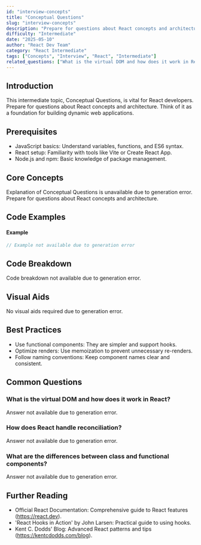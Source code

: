 ```yaml
---
id: "interview-concepts"
title: "Conceptual Questions"
slug: "interview-concepts"
description: "Prepare for questions about React concepts and architecture."
difficulty: "Intermediate"
date: "2025-05-10"
author: "React Dev Team"
category: "React Intermediate"
tags: ["Concepts", "Interview", "React", "Intermediate"]
related_questions: ["What is the virtual DOM and how does it work in React?", "How does React handle reconciliation?", "What are the differences between class and functional components?"]
---
```


## Introduction

This intermediate topic, Conceptual Questions, is vital for React developers. Prepare for questions about React concepts and architecture. Think of it as a foundation for building dynamic web applications.

## Prerequisites

- JavaScript basics: Understand variables, functions, and ES6 syntax.
- React setup: Familiarity with tools like Vite or Create React App.
- Node.js and npm: Basic knowledge of package management.

## Core Concepts

Explanation of Conceptual Questions is unavailable due to generation error. Prepare for questions about React concepts and architecture.

## Code Examples

#### Example
```jsx
// Example not available due to generation error
```

## Code Breakdown

Code breakdown not available due to generation error.

## Visual Aids

No visual aids required due to generation error.

## Best Practices

- Use functional components: They are simpler and support hooks.
- Optimize renders: Use memoization to prevent unnecessary re-renders.
- Follow naming conventions: Keep component names clear and consistent.

## Common Questions

### What is the virtual DOM and how does it work in React?

Answer not available due to generation error.

### How does React handle reconciliation?

Answer not available due to generation error.

### What are the differences between class and functional components?

Answer not available due to generation error.

## Further Reading

- Official React Documentation: Comprehensive guide to React features (https://react.dev).
- 'React Hooks in Action' by John Larsen: Practical guide to using hooks.
- Kent C. Dodds' Blog: Advanced React patterns and tips (https://kentcdodds.com/blog).
